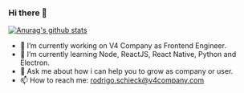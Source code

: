 ### Hi there 👋

[![Anurag's github stats](https://github-readme-stats.vercel.app/api?username=rodrigodh&show_icons=true&theme=tokyonight)](https://github.com/anuraghazra/github-readme-stats)

- 🔭 I’m currently working on V4 Company as Frontend Engineer.
- 🌱 I’m currently learning Node, ReactJS, React Native, Python and Electron.
- 💬 Ask me about how i can help you to grow as company or user.
- 📫 How to reach me: rodrigo.schieck@v4company.com
